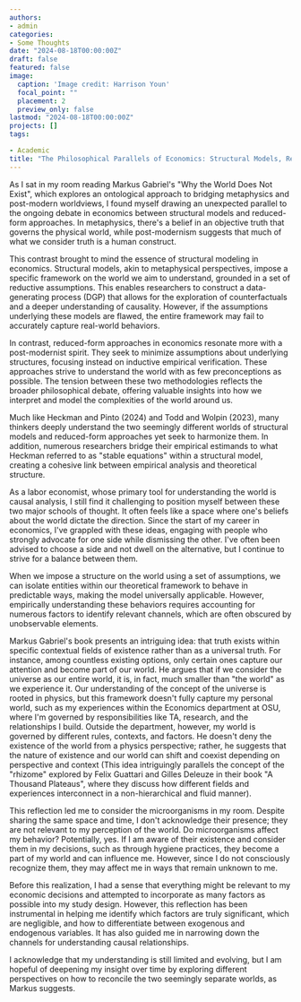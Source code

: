 ```yaml
---
authors:
- admin
categories:
- Some Thoughts
date: "2024-08-18T00:00:00Z"
draft: false
featured: false
image:
  caption: 'Image credit: Harrison Youn'
  focal_point: ""
  placement: 2
  preview_only: false
lastmod: "2024-08-18T00:00:00Z"
projects: []
tags:

- Academic
title: "The Philosophical Parallels of Economics: Structural Models, Reduced-Form Approaches, and the Search for Truth"
---
```


As I sat in my room reading Markus Gabriel's "Why the World Does Not Exist", which explores an ontological approach to bridging metaphysics and post-modern worldviews, I found myself drawing an unexpected parallel to the ongoing debate in economics between structural models and reduced-form approaches. In metaphysics, there's a belief in an objective truth that governs the physical world, while post-modernism suggests that much of what we consider truth is a human construct.

This contrast brought to mind the essence of structural modeling in economics. Structural models, akin to metaphysical perspectives, impose a specific framework on the world we aim to understand, grounded in a set of reductive assumptions. This enables researchers to construct a data-generating process (DGP) that allows for the exploration of counterfactuals and a deeper understanding of causality. However, if the assumptions underlying these models are flawed, the entire framework may fail to accurately capture real-world behaviors.

In contrast, reduced-form approaches in economics resonate more with a post-modernist spirit. They seek to minimize assumptions about underlying structures, focusing instead on inductive empirical verification. These approaches strive to understand the world with as few preconceptions as possible. The tension between these two methodologies reflects the broader philosophical debate, offering valuable insights into how we interpret and model the complexities of the world around us.

Much like Heckman and Pinto (2024) and Todd and Wolpin (2023), many thinkers deeply understand the two seemingly different worlds of structural models and reduced-form approaches yet seek to harmonize them. In addition, numerous researchers bridge their empirical estimands to what Heckman referred to as "stable equations" within a structural model, creating a cohesive link between empirical analysis and theoretical structure.

As a labor economist, whose primary tool for understanding the world is causal analysis, I still find it challenging to position myself between these two major schools of thought. It often feels like a space where one's beliefs about the world dictate the direction. Since the start of my career in economics, I've grappled with these ideas, engaging with people who strongly advocate for one side while dismissing the other. I've often been advised to choose a side and not dwell on the alternative, but I continue to strive for a balance between them.

When we impose a structure on the world using a set of assumptions, we can isolate entities within our theoretical framework to behave in predictable ways, making the model universally applicable. However, empirically understanding these behaviors requires accounting for numerous factors to identify relevant channels, which are often obscured by unobservable elements.

Markus Gabriel's book presents an intriguing idea: that truth exists within specific contextual fields of existence rather than as a universal truth. For instance, among countless existing options, only certain ones capture our attention and become part of our world. He argues that if we consider the universe as our entire world, it is, in fact, much smaller than "the world" as we experience it. Our understanding of the concept of the universe is rooted in physics, but this framework doesn't fully capture my personal world, such as my experiences within the Economics department at OSU, where I'm governed by responsibilities like TA, research, and the relationships I build. Outside the department, however, my world is governed by different rules, contexts, and factors. He doesn't deny the existence of the world from a physics perspective; rather, he suggests that the nature of existence and our world can shift and coexist depending on perspective and context (This idea intriguingly parallels the concept of the "rhizome" explored by Felix Guattari and Gilles Deleuze in their book "A Thousand Plateaus", where they discuss how different fields and experiences interconnect in a non-hierarchical and fluid manner).


This reflection led me to consider the microorganisms in my room. Despite sharing the same space and time, I don't acknowledge their presence; they are not relevant to my perception of the world. Do microorganisms affect my behavior? Potentially, yes. If I am aware of their existence and consider them in my decisions, such as through hygiene practices, they become a part of my world and can influence me. However, since I do not consciously recognize them, they may affect me in ways that remain unknown to me.


Before this realization, I had a sense that everything might be relevant to my economic decisions and attempted to incorporate as many factors as possible into my study design. However, this reflection has been instrumental in helping me identify which factors are truly significant, which are negligible, and how to differentiate between exogenous and endogenous variables. It has also guided me in narrowing down the channels for understanding causal relationships.

I acknowledge that my understanding is still limited and evolving, but I am hopeful of deepening my insight over time by exploring different perspectives on how to reconcile the two seemingly separate worlds, as Markus suggests.
